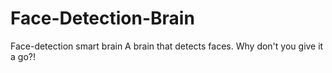 # Face-Detection-Brain
Face-detection smart brain
A brain that detects faces. Why don't you give it a go?!

